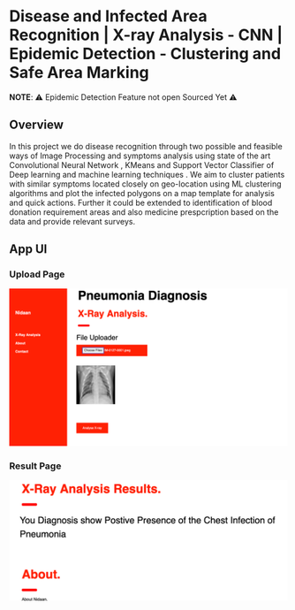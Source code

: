 # Disease and Infected Area Recognition | X-ray Analysis - CNN | Epidemic Detection - Clustering and Safe Area Marking

**NOTE**: ⚠️ Epidemic Detection Feature not open Sourced Yet ⚠️

## Overview

In this project we do disease recognition through two possible and feasible ways of Image Processing and symptoms analysis using state of the art Convolutional Neural Network , KMeans and Support Vector Classifier of Deep learning and machine learning techniques . We aim to cluster patients with similar symptoms located closely on geo-location using ML clustering algorithms and plot the infected polygons on a map template for analysis and quick actions. Further it could be extended to identification of blood donation requirement areas and also medicine prespcription based on the data and provide relevant surveys.

## App UI
### Upload Page
![Disease recognition](ss.png)
### Result Page
![UI 2](ss2.png)
